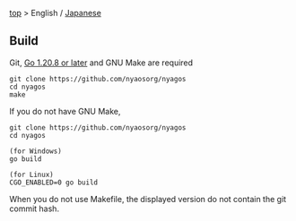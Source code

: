 [top](../readme.md) &gt; English / [Japanese](./09-Build_ja.md)

Build
-----

Git, [Go 1.20.8 or later](http://golang.org) and GNU Make are required

    git clone https://github.com/nyaosorg/nyagos
    cd nyagos
    make

If you do not have GNU Make,

    git clone https://github.com/nyaosorg/nyagos
    cd nyagos

    (for Windows)
    go build

    (for Linux)
    CGO_ENABLED=0 go build

When you do not use Makefile, the displayed version do not contain the git 
commit hash.

<!-- vim:set fenc=utf8: -->
